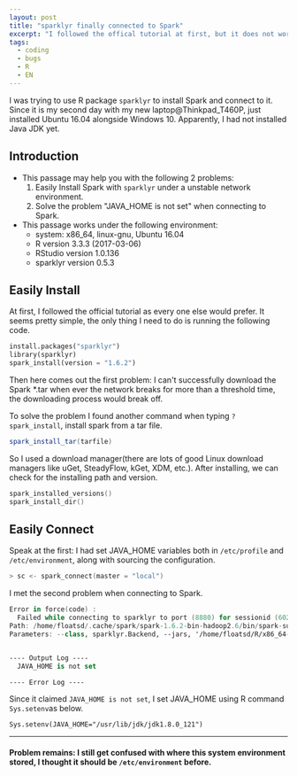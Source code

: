 ```yaml
---
layout: post
title: "sparklyr finally connected to Spark"
excerpt: "I followed the offical tutorial at first, but it does not work will either with a unstable network environment or a fresh system."
tags:
  - coding
  - bugs
  - R
  - EN
---
```



I was trying to use R package `sparklyr` to install Spark and
connect to it. Since it is my second day with my new
laptop@Thinkpad_T460P, just installed Ubuntu 16.04 alongside
Windows 10. Apparently, I had not installed Java JDK yet.


## Introduction
- This passage may help you with the following 2 problems:
  1. Easily Install Spark with `sparklyr` under a unstable
  network environment.
  2. Solve the problem "JAVA_HOME is not set" when connecting to Spark.
- This passage works under the following environment:
  - system: x86_64, linux-gnu, Ubuntu 16.04
  - R version 3.3.3 (2017-03-06)
  - RStudio version 1.0.136
  - sparklyr version 0.5.3

## Easily Install
At first, I followed the official tutorial as every one else
would prefer. It seems pretty simple, the only thing I need to
do is running the following code.

```python
install.packages("sparklyr")
library(sparklyr)
spark_install(version = "1.6.2")
```
Then here comes out the first problem: I can't successfully download the Spark
\*.tar when ever the network breaks for more than a threshold time, the downloading process
would break off.

To solve the problem I found another command when typing `?spark_install`,
install spark from a tar file.

```java
spark_install_tar(tarfile)
```
So I used a download manager(there are lots of good Linux download
managers like uGet, SteadyFlow, kGet, XDM, etc.). After installing, we can
check for the installing path and version.

```c++
spark_installed_versions()
spark_install_dir()
```

## Easily Connect
Speak at the first: I had set JAVA_HOME variables both in `/etc/profile`
and `/etc/environment`, along with sourcing the configuration.

```go
> sc <- spark_connect(master = "local")
```
I met the second problem when connecting to Spark.

```swift
Error in force(code) :
  Failed while connecting to sparklyr to port (8880) for sessionid (6026): Gateway in port (8880) did not respond.
Path: /home/floatsd/.cache/spark/spark-1.6.2-bin-hadoop2.6/bin/spark-submit
Parameters: --class, sparklyr.Backend, --jars, '/home/floatsd/R/x86_64-pc-linux-gnu-library/3.3/sparklyr/java/spark-csv_2.11-1.3.0.jar','/home/floatsd/R/x86_64-pc-linux-gnu-library/3.3/sparklyr/java/commons-csv-1.1.jar','/home/floatsd/R/x86_64-pc-linux-gnu-library/3.3/sparklyr/java/univocity-parsers-1.5.1.jar', '/home/floatsd/R/x86_64-pc-linux-gnu-library/3.3/sparklyr/java/sparklyr-1.6-2.10.jar', 8880, 6026


---- Output Log ----
  JAVA_HOME is not set

---- Error Log ----
```

Since it claimed `JAVA_HOME is not set`, I set JAVA_HOME using R
command `Sys.setenv`as below.

```
Sys.setenv(JAVA_HOME="/usr/lib/jdk/jdk1.8.0_121")
```

-----
#### Problem remains: I still get confused with where this system environment stored, I thought it should be `/etc/environment` before.
